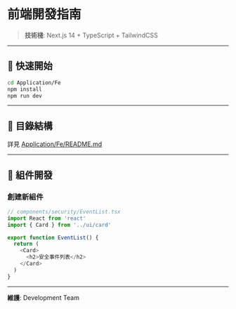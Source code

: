 # 前端開發指南

> **技術棧**: Next.js 14 + TypeScript + TailwindCSS

---

## 🚀 快速開始

```bash
cd Application/Fe
npm install
npm run dev
```

---

## 📁 目錄結構

詳見 [Application/Fe/README.md](../../Application/Fe/README.md)

---

## 🎨 組件開發

### 創建新組件

```typescript
// components/security/EventList.tsx
import React from 'react'
import { Card } from '../ui/card'

export function EventList() {
  return (
    <Card>
      <h2>安全事件列表</h2>
    </Card>
  )
}
```

---

**維護**: Development Team

